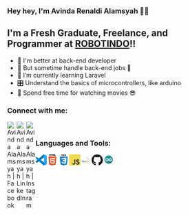 ### Hey hey, I'm Avinda Renaldi Alamsyah 👋😁

## I'm a Fresh Graduate, Freelance, and Programmer at [ROBOTINDO][website]!!

- 🍱 I'm better at back-end developer
- 🔩 But sometime handle back-end jobs 🤣
- 🌱 I’m currently learning Laravel
- 🎛️ Understand the basics of microcontrollers, like arduino
- 🎥 Spend free time for watching movies 😎

### Connect with me:

[<img align="left" alt="Avinda Alamsyah | Facebook" width="22px" src="https://cdn.jsdelivr.net/npm/simple-icons@3.13.0/icons/facebook.svg" />][facebook]
[<img align="left" alt="Avinda Alamsyah | LinkedIn" width="22px" src="https://cdn.jsdelivr.net/npm/simple-icons@v3/icons/linkedin.svg" />][linkedin]
[<img align="left" alt="Avinda Alamsyah | Instagram" width="22px" src="https://cdn.jsdelivr.net/npm/simple-icons@v3/icons/instagram.svg" />][instagram]

<br />

### Languages and Tools:

<img align="left" alt="Visual Studio Code" width="26px" src="https://raw.githubusercontent.com/github/explore/80688e429a7d4ef2fca1e82350fe8e3517d3494d/topics/visual-studio-code/visual-studio-code.png" />
<img align="left" alt="HTML5" width="26px" src="https://raw.githubusercontent.com/github/explore/80688e429a7d4ef2fca1e82350fe8e3517d3494d/topics/html/html.png" />
<img align="left" alt="CSS3" width="26px" src="https://raw.githubusercontent.com/github/explore/80688e429a7d4ef2fca1e82350fe8e3517d3494d/topics/css/css.png" />
<img align="left" alt="JavaScript" width="26px" src="https://raw.githubusercontent.com/github/explore/80688e429a7d4ef2fca1e82350fe8e3517d3494d/topics/javascript/javascript.png" />
<img align="left" alt="MySQL" width="26px" src="https://raw.githubusercontent.com/github/explore/80688e429a7d4ef2fca1e82350fe8e3517d3494d/topics/mysql/mysql.png" />
<img align="left" alt="GitHub" width="26px" src="https://raw.githubusercontent.com/github/explore/78df643247d429f6cc873026c0622819ad797942/topics/github/github.png" />
<img align="left" alt="Arduino" height="26px" src="https://github.com/AvindaAlamsyah/AvindaAlamsyah/blob/master/images/arduino.png" />

<br />
<br />

[website]: https://robotindo.id/
[facebook]: https://www.facebook.com/avinda.alamsyahsastrohardjono/
[instagram]: https://www.instagram.com/alamsyahsastrohardjono/
[linkedin]: https://www.linkedin.com/in/avinda-alamsyah-4633a813a/
